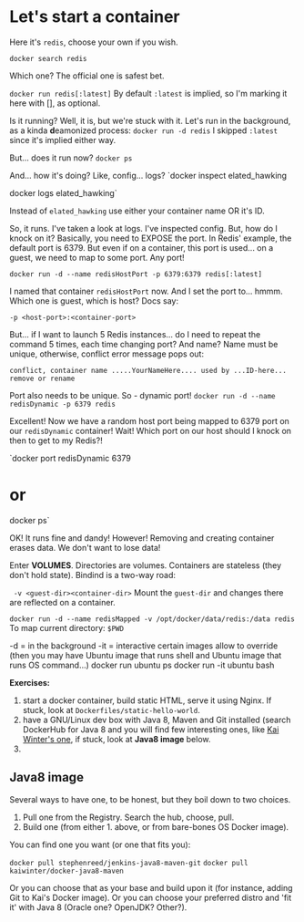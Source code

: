 # Let's start a container

Here it's `redis`, choose your own if you wish.

`docker search redis`

Which one? The official one is safest bet.

`docker run redis[:latest]`
By default `:latest` is implied, so I'm marking it here with [], as optional.

Is it running? Well, it is, but we're stuck with it. Let's run in the background, as a kinda **d**eamonized process:
`docker run -d redis`
I skipped `:latest` since it's implied either way.

But... does it run now?
`docker ps`

And... how it's doing? Like, config... logs?
`docker inspect elated_hawking

docker logs elated_hawking`

Instead of `elated_hawking` use either your container name OR it's ID.

So, it runs. I've taken a look at logs. I've inspected config. But, how do I knock on it?
Basically, you need to EXPOSE the port. In Redis' example, the default port is 6379. But even if on a container, this port is used... on a guest, we need to map to some port. Any port!

`docker run -d --name redisHostPort -p 6379:6379 redis[:latest]`

I named that container `redisHostPort` now. And I set the port to... hmmm. Which one is guest, which is host? Docs say:

    -p <host-port>:<container-port>

But... if I want to launch 5 Redis instances... do I need to repeat the command 5 times, each time changing port? And name?
Name must be unique, otherwise, conflict error message pops out:

    conflict, container name .....YourNameHere.... used by ...ID-here... remove or rename

Port also needs to be unique. So - dynamic port!
`docker run -d --name redisDynamic -p 6379 redis`

Excellent! Now we have a random host port being mapped to 6379 port on our `redisDynamic` container! 
	Wait!
		Which port on our host should I knock on then to get to my Redis?!

`docker port redisDynamic 6379
# or
docker ps`

OK! It runs fine and dandy! However! Removing and creating container erases data. We don't want to lose data!

Enter **VOLUMES**. Directories are volumes. Containers are stateless (they don't hold state). Bindind is a two-way road:


` -v <guest-dir><container-dir>`
Mount the `guest-dir` and changes there are reflected on a container.

`docker run -d --name redisMapped -v /opt/docker/data/redis:/data redis`\
	To map current directory: `$PWD`

-d = in the background
-it = interactive
	certain images allow to override (then you may have Ubuntu image that runs shell and Ubuntu image that runs OS command...)
	docker run ubuntu ps
	docker run -it ubuntu bash

**Exercises:** 

1. start a docker container, build static HTML, serve it using Nginx. If stuck, look at `Dockerfiles/static-hello-world`.
2. have a GNU/Linux dev box with Java 8, Maven and Git installed (search DockerHub for Java 8 and you will find few interesting ones, like [Kai Winter's one](https://hub.docker.com/r/kaiwinter/docker-java8-maven/), if stuck, look at **Java8 image** below.
3. 

## Java8 image

Several ways to have one, to be honest, but they boil down to two choices.

1. Pull one from the Registry. Search the hub, choose, pull.
2. Build one (from either 1. above, or from bare-bones OS Docker image).

You can find one you want (or one that fits you): 

`docker pull stephenreed/jenkins-java8-maven-git`
`docker pull kaiwinter/docker-java8-maven`

Or you can choose that as your base and build upon it (for instance, adding Git to Kai's Docker image). Or you can choose your preferred distro and 'fit it' with Java 8 (Oracle one? OpenJDK? Other?).
